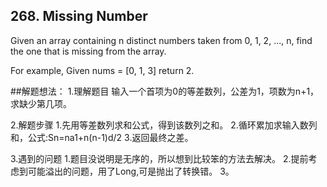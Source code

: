 
## 268. Missing Number
Given an array containing n distinct numbers taken from 0, 1, 2, ..., n, find the one that is missing from the array.

For example,
Given nums = [0, 1, 3] return 2.


##解题想法：
1.理解题目
	输入一个首项为0的等差数列，公差为1，项数为n+1，求缺少第几项。

2.解题步骤
	1.先用等差数列求和公式，得到该数列之和。
	2.循环累加求输入数列和，公式:Sn=na1+n(n-1)d/2
	3.返回最终之差。

3.遇到的问题
	1.题目没说明是无序的，所以想到比较笨的方法去解决。
	2.提前考虑到可能溢出的问题，用了Long,可是抛出了转换错。
	3。




